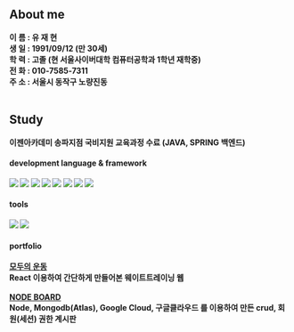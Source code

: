 <h2>About me</h2>
<strong>이  름 : 유 재 현<br>
생  일 : 1991/09/12 (만 30세)<br>
학  력 : 고졸 (현 서울사이버대학 컴퓨터공학과 1학년 재학중)<br>
전  화 : 010-7585-7311<br>
주  소 : 서울시 동작구 노량진동<br><br>

<h2>Study</h2>
이젠아카데미 송파지점 국비지원 교육과정 수료 (JAVA, SPRING 백엔드) <br>
<h4>development language & framework</h4>
<div style="white-space: nowrap;">
<img src="https://img.shields.io/badge/JAVA-007396?style=flat-square&logo=Java&logoColor=white" />
<img src="https://img.shields.io/badge/HTML5-E34F26?style=flat-square&logo=Html5&logoColor=white" />
<img src="https://img.shields.io/badge/CSS3-1572B6?style=flat-square&logo=Css3&logoColor=white" />
<img src="https://img.shields.io/badge/JAVASCRIPT-F7DF1E?style=flat-square&logo=JavaScript&logoColor=white "/>
<img src="https://img.shields.io/badge/SPRING-6DB33F?style=flat-square&logo=Spring&logoColor=white "/>
<img src="https://img.shields.io/badge/NODE.JS-339933?style=flat-square&logo=node.js&logoColor=white "/>
<img src="https://img.shields.io/badge/REACT.JS-61DAFB?style=flat-square&logo=REACT&logoColor=white "/>
<img src="https://img.shields.io/badge/LARAVEL-FF2D20?style=flat-square&logo=Laravel&logoColor=white "/> 
</div>
  
<h4>tools</h4>
<div style="white-space: nowrap;">
<img src="https://img.shields.io/badge/Visual Studio Code-007ACC?style=flat-square&logo=Visual Studio Code&logoColor=white "/>
<img src="https://img.shields.io/badge/Eclipse IDE-2C2255?style=flat-square&logo=Eclipse IDE&logoColor=white "/>
</div>

<h4>portfolio</h4>
 
<a href="https://aka-ryu.github.io/">모두의 운동</a><br>
React 이용하여 간단하게 만들어본 웨이트트레이닝 웹<br><br>
<a href="https://peerless-rock-340611.dt.r.appspot.com/list/1">NODE BOARD</a><br>
Node, Mongodb(Atlas), Google Cloud,  구글클라우드 를 이용하여 만든 crud, 회원(세션) 권한 계시판
</strong>

